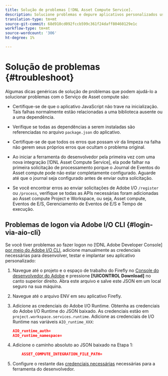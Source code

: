```yaml
---
title: Solução de problemas [!DNL Asset Compute Service].
description: Solucione problemas e depure aplicativos personalizados usando [!DNL Asset Compute Service].
translation-type: tm+mt
source-git-commit: 68d910cd092fccb599c361f24daff80460129e1c
workflow-type: tm+mt
source-wordcount: '306'
ht-degree: 1%

---
```



# Solução de problemas {#troubleshoot}

Algumas dicas genéricas de solução de problemas que podem ajudá-lo a solucionar problemas com o Serviço de Asset compute são:

* Certifique-se de que o aplicativo JavaScript não trave na inicialização. Tais falhas normalmente estão relacionadas a uma biblioteca ausente ou a uma dependência.
* Verifique se todas as dependências a serem instaladas são referenciadas no arquivo `package.json` do aplicativo.
* Certifique-se de que todos os erros que possam vir da limpeza na falha não gerem seus próprios erros que ocultam o problema original.

* Ao iniciar a ferramenta do desenvolvedor pela primeira vez com uma nova integração [!DNL Asset Compute Service], ela pode falhar na primeira solicitação de processamento porque o Journal de Eventos do Asset compute pode não estar completamente configurado. Aguarde até que o journal seja configurado antes de enviar outra solicitação.
* Se você encontrar erros ao enviar solicitações de Adobe I/O `/register` ou `/process`, verifique se todas as APIs necessárias foram adicionadas ao Asset compute Project e Workspace, ou seja, Asset compute, Eventos de E/S, Gerenciamento de Eventos de E/S e Tempo de execução.

## Problemas de logon via Adobe I/O CLI {#login-via-aio-cli}

Se você tiver problemas ao fazer logon no [!DNL Adobe Developer Console] [por meio do Adobe I/O CLI](https://github.com/AdobeDocs/project-firefly/blob/master/getting_started/first_app.md#3-signing-in-from-cli), adicione manualmente as credenciais necessárias para desenvolver, testar e implantar seu aplicativo personalizado:

1. Navegue até o projeto e o espaço de trabalho do Firefly no [Console do desenvolvedor do Adobe](https://console.adobe.io/) e pressione **[!UICONTROL Download]** no canto superior direito. Abra este arquivo e salve este JSON em um local seguro na sua máquina.

1. Navegue até o arquivo ENV em seu aplicativo Firefly.

1. Adicione as credenciais do Adobe I/O Runtime. Obtenha as credenciais do Adobe I/O Runtime do JSON baixado. As credenciais estão em `project.workspace.services.runtime`. Adicione as credenciais de I/O Runtime nas variáveis `AIO_runtime_XXX`:

   ```json
   AIO_runtime_auth=
   AIO_runtime_namespace=
   ```

1. Adicione o caminho absoluto ao JSON baixado na Etapa 1:

   ```json
       ASSET_COMPUTE_INTEGRATION_FILE_PATH=
   ```

1. Configure o restante das [credenciais necessárias](develop-custom-application.md) necessárias para a ferramenta do desenvolvedor.

<!-- TBD for later:
Add any best practices for developers in this section:
* Any items to take care of when creating projects.
* Any naming conventions, reserved keywords, etc.?
* Any terms that can become a source of confusion later based on our OOTB naming.

* If required, add limitations for custom applications and spin those off as best practices.
* Do NOT borrow any content from https://git.corp.adobe.com/nui/nui/blob/master/doc/worker_api.md. It is outdated and irrelevant for 3rd party custom applications.
-->
